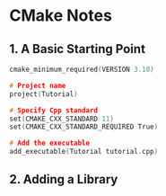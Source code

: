 # CMake Notes
## 1. A Basic Starting Point 
```cpp
cmake_minimum_required(VERSION 3.10)

# Project name
project(Tutorial)

# Specify Cpp standard
set(CMAKE_CXX_STANDARD 11)
set(CMAKE_CXX_STANDARD_REQUIRED True)

# Add the executable
add_executable(Tutorial tutorial.cpp)
```

## 2. Adding a Library
```cpp


```
<!--stackedit_data:
eyJoaXN0b3J5IjpbMTQyODY3Mjk4MywxNDU1NzY0NzU2XX0=
-->